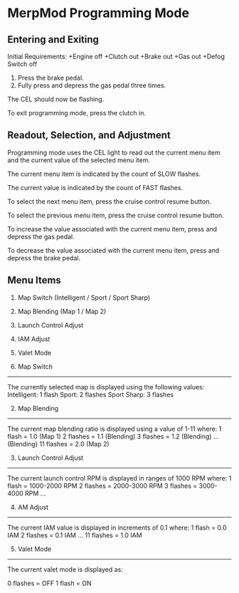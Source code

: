 MerpMod Programming Mode
========================

Entering and Exiting
--------------------

Initial Requirements:
+Engine off
+Clutch out
+Brake out
+Gas out
+Defog Switch off

1. Press the brake pedal.
2. Fully press and depress the gas pedal three times.

The CEL should now be flashing.

To exit programming mode, press the clutch in.

Readout, Selection, and Adjustment
----------------------------------

Programming mode uses the CEL light to read out the current menu item and the current value of the selected menu item.

The current menu item is indicated by the count of SLOW flashes.

The current value is indicated by the count of FAST flashes.

To select the next menu item, press the cruise control resume button.

To select the previous menu item, press the cruise control resume button.

To increase the value associated with the current menu item, press and depress the gas pedal.

To decrease the value associated with the current menu item, press and depress the brake pedal.

Menu Items
----------

1. Map Switch (Intelligent / Sport / Sport Sharp)
2. Map Blending (Map 1 / Map 2)
3. Launch Control Adjust
4. IAM Adjust
5. Valet Mode 

1. Map Switch
----------

The currently selected map is displayed using the following values:
Intelligent: 1 flash
Sport: 2 flashes
Sport Sharp: 3 flashes

2. Map Blending
------------

The current map blending ratio is displayed using a value of 1-11 where:
1 flash = 1.0 (Map 1)
2 flashes = 1.1 (Blending)
3 flashes = 1.2 (Blending)
...	(Blending)
11 flashes = 2.0 (Map 2)

3. Launch Control Adjust
---------------------

The current launch control RPM is displayed in ranges of 1000 RPM where:
1 flash = 1000-2000 RPM
2 flashes = 2000-3000 RPM
3 flashes = 3000-4000 RPM
...

4. AM Adjust
----------

The current IAM value is displayed in increments of 0.1 where:
1 flash = 0.0 IAM
2 flashes = 0.1 IAM
...
11 flashes = 1.0 IAM

5. Valet Mode
----------

The current valet mode is displayed as:

0 flashes = OFF
1 flash = ON

